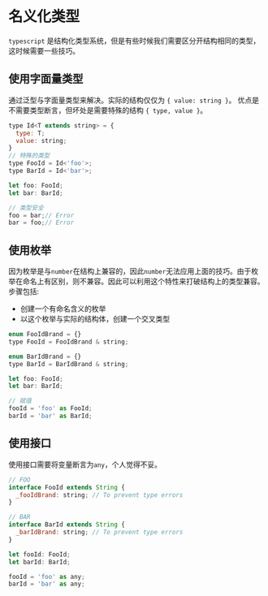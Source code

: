 # 名义化类型
`typescript` 是结构化类型系统，但是有些时候我们需要区分开结构相同的类型，这时候需要一些技巧。

## 使用字面量类型
通过泛型与字面量类型来解决。实际的结构仅仅为 `{ value: string }`。
优点是不需要类型断言，但坏处是需要特殊的结构 `{ type, value }`。
```js
type Id<T extends string> = {
  type: T;
  value: string;
}
// 特殊的类型
type FooId = Id<'foo'>;
type BarId = Id<'bar'>;

let foo: FooId;
let bar: BarId;

// 类型安全
foo = bar;// Error
bar = foo;// Error
```

## 使用枚举
因为枚举是与`number`在结构上兼容的，因此`number`无法应用上面的技巧。由于枚举在命名上有区别，则不兼容。因此可以利用这个特性来打破结构上的类型兼容。
步骤包括:
- 创建一个有命名含义的枚举
- 以这个枚举与实际的结构体，创建一个交叉类型
```js
enum FooIdBrand = {}
type FooId = FooIdBrand & string;

enum BarIdBrand = {}
type BarId = BarIdBrand & string;

let foo: FooId;
let bar: BarId;

// 赋值
fooId = 'foo' as FooId;
barId = 'bar' as BarId;
```

## 使用接口
使用接口需要将变量断言为`any`，个人觉得不妥。
```js
// FOO
interface FooId extends String {
  _fooIdBrand: string; // To prevent type errors
}

// BAR
interface BarId extends String {
  _barIdBrand: string; // To prevent type errors
}

let fooId: FooId;
let barId: BarId;

fooId = 'foo' as any;
barId = 'bar' as any;
```